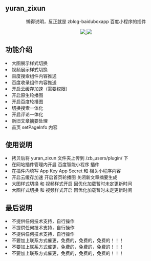 <h2>yuran_zixun</h2>
<p align="center">懒得说明，反正就是 zblog-baiduboxapp 百度小程序的插件</p>
<p align="center">
<a href="https://opssh.cn/fenxiang/35.html" target="_blank">
<img src="https://img.shields.io/badge/yuran%20zixun-By%20彧%20繎%20叔%20叔%20-gray.svg?colorA=655BE1&amp;colorB=4F44D6&amp;style=for-the-badge">
</a>
<a href="https://opssh.cn/" target="_blank">
<img src="https://img.shields.io/badge/>_彧繎'%20Blog-https://%20opssh.cn%20%E2%86%92-gray.svg?colorA=61c265&amp;colorB=4CAF50&amp;style=for-the-badge">
</a>
</p>

<h2>功能介绍</h2>
<li>大图展示样式切换</li>
<li>视频展示样式切换</li>
<li>百度搜索组件内容推送</li>
<li>百度收录组件内容推送</li>
<li>开启云缓存加速（需要权限）</li>
<li>开启原生轮播图</li>
<li>开启百度轮播图</li>
<li>切换搜索一体化</li>
<li>开启评论一体化</li>
<li>新旧文章摘要处理</li>
<li>首页 setPageInfo 内容</li>

<h2>使用说明</h2>
<li>拷贝后将 yuran_zixun 文件夹上传到 /zb_users/plugin/ 下</li>
<li>在网站插件管理内开启 百度智能小程序 插件</li>
<li>在插件内填写 App Key App Secret 和 相关小程序内容</li>
<li>开启云缓存加速 开启首页轮播图 关闭新文章摘要生成</li>
<li>大图样式切换 和 视频样式开启 因优化加载暂时未定更新时间</li>
<li>大图样式切换 和 视频样式开启 因优化加载暂时未定更新时间</li>

<h2>最后说明</h2>
<li>不提供任何技术支持，自行操作</li>
<li>不提供任何技术支持，自行操作</li>
<li>不提供任何技术支持，自行操作</li>
<li>不要加上联系方式催更，免费的，免费的，免费的！！！</li>
<li>不要加上联系方式催更，免费的，免费的，免费的！！！</li>
<li>不要加上联系方式催更，免费的，免费的，免费的！！！</li>
